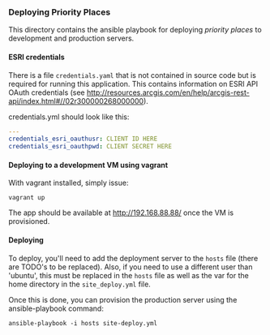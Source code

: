 ### Deploying Priority Places

This directory contains the ansible playbook for deploying *priority places* to development and production servers.

#### ESRI credentials

There is a file `credentials.yaml` that is not contained in source code but is required for running this application. This contains information on ESRI API OAuth credentials (see http://resources.arcgis.com/en/help/arcgis-rest-api/index.html#//02r300000268000000).

credentials.yml should look like this:

```yaml
---
credentials_esri_oauthusr: CLIENT ID HERE
credentials_esri_oauthpwd: CLIENT SECRET HERE
```

#### Deploying to a development VM using vagrant

With vagrant installed, simply issue:

`vagrant up`

The app should be available at http://192.168.88.88/ once the VM is provisioned.

#### Deploying

To deploy, you'll need to add the deployment server to the `hosts` file (there are TODO's to be replaced). Also, if you need to use a different user than 'ubuntu', this must be replaced in the `hosts` file as well as the var for the home directory in the `site_deploy.yml` file.

Once this is done, you can provision the production server using the ansible-playbook command:

`ansible-playbook -i hosts site-deploy.yml`


